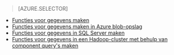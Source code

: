 > [AZURE.SELECTOR]
- [Functies voor gegevens maken](../articles/machine-learning-data-science-create-features.md)
- [Functies voor gegevens maken in Azure blob-opslag](../articles/machine-learning-data-science-create-features-blob.md)
- [Functies voor gegevens in SQL Server maken](../articles/machine-learning/machine-learning-data-science-create-features-sql-server.md)
- [Functies voor gegevens in een Hadoop-cluster met behulp van component query's maken](../articles/machine-learning/machine-learning-data-science-create-features-hive.md)
